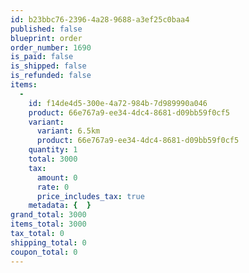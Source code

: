 ```yaml
---
id: b23bbc76-2396-4a28-9688-a3ef25c0baa4
published: false
blueprint: order
order_number: 1690
is_paid: false
is_shipped: false
is_refunded: false
items:
  -
    id: f14de4d5-300e-4a72-984b-7d989990a046
    product: 66e767a9-ee34-4dc4-8681-d09bb59f0cf5
    variant:
      variant: 6.5km
      product: 66e767a9-ee34-4dc4-8681-d09bb59f0cf5
    quantity: 1
    total: 3000
    tax:
      amount: 0
      rate: 0
      price_includes_tax: true
    metadata: {  }
grand_total: 3000
items_total: 3000
tax_total: 0
shipping_total: 0
coupon_total: 0
---
```

